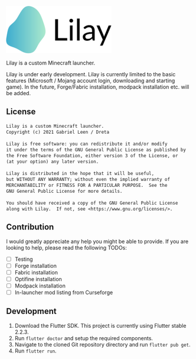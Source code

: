 <img alt="Lilay Icon" src="assets/icon-text.svg" height="128">

Lilay is a custom Minecraft launcher.

Lilay is under early development. Lilay is currently limited to the basic features (Microsoft / Mojang account login,
downloading and starting game). In the future, Forge/Fabric installation, modpack installation etc. will be added.

## License

```
Lilay is a custom Minecraft launcher.
Copyright (c) 2021 Gabriel Leen / Dreta

Lilay is free software: you can redistribute it and/or modify
it under the terms of the GNU General Public License as published by
the Free Software Foundation, either version 3 of the License, or
(at your option) any later version.

Lilay is distributed in the hope that it will be useful,
but WITHOUT ANY WARRANTY; without even the implied warranty of
MERCHANTABILITY or FITNESS FOR A PARTICULAR PURPOSE.  See the
GNU General Public License for more details.

You should have received a copy of the GNU General Public License
along with Lilay.  If not, see <https://www.gnu.org/licenses/>.
```

## Contribution

I would greatly appreciate any help you might be able to provide. If you are looking to help, please read the following
TODOs:

- [ ] Testing
- [ ] Forge installation
- [ ] Fabric installation
- [ ] Optifine installation
- [ ] Modpack installation
- [ ] In-launcher mod listing from Curseforge

## Development

1. Download the Flutter SDK. This project is currently using Flutter stable 2.2.3.
2. Run `flutter doctor` and setup the required components.
3. Navigate to the cloned Git repository directory and run `flutter pub get`.
4. Run `flutter run`.
